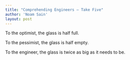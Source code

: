 ```yaml
---
title: "Comprehending Engineers — Take Five"
author: 'Noam Sain'
layout: post
---
```


To the optimist, the glass is half full.

To the pessimist, the glass is half empty.

To the engineer, the glass is twice as big as it needs to be.
